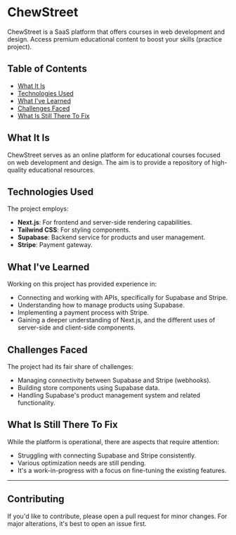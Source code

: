 # ChewStreet

ChewStreet is a SaaS platform that offers courses in web development and design. Access premium educational content to boost your skills (practice project).

## Table of Contents

- [What It Is](#what-it-is)
- [Technologies Used](#technologies-used)
- [What I've Learned](#what-ive-learned)
- [Challenges Faced](#challenges-faced)
- [What Is Still There To Fix](#what-is-still-there-to-fix)

## What It Is

ChewStreet serves as an online platform for educational courses focused on web development and design. The aim is to provide a repository of high-quality educational resources.

## Technologies Used

The project employs:

- **Next.js**: For frontend and server-side rendering capabilities.
- **Tailwind CSS**: For styling components.
- **Supabase**: Backend service for products and user management.
- **Stripe**: Payment gateway.

## What I've Learned

Working on this project has provided experience in:

- Connecting and working with APIs, specifically for Supabase and Stripe.
- Understanding how to manage products using Supabase.
- Implementing a payment process with Stripe.
- Gaining a deeper understanding of Next.js, and the different uses of server-side and client-side components.

## Challenges Faced

The project had its fair share of challenges:

- Managing connectivity between Supabase and Stripe (webhooks).
- Building store components using Supabase data.
- Handling Supabase's product management system and related functionality.

## What Is Still There To Fix

While the platform is operational, there are aspects that require attention:

- Struggling with connecting Supabase and Stripe consistently.
- Various optimization needs are still pending.
- It's a work-in-progress with a focus on fine-tuning the existing features.

---

## Contributing

If you'd like to contribute, please open a pull request for minor changes. For major alterations, it's best to open an issue first.

